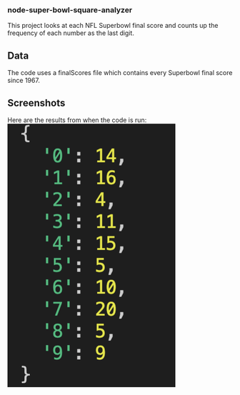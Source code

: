 ### node-super-bowl-square-analyzer

This project looks at each NFL Superbowl final score and counts up the frequency of each number as the last digit.

## Data
The code uses a finalScores file which contains every Superbowl final score since 1967.

## Screenshots
Here are the results from when the code is run:
<img src="https://github.com/dougmolineux/super-bowl-square-analyzer/raw/34d53bf7919447084f7ec60ad794b278990d9946/screenshots/results.png"/>